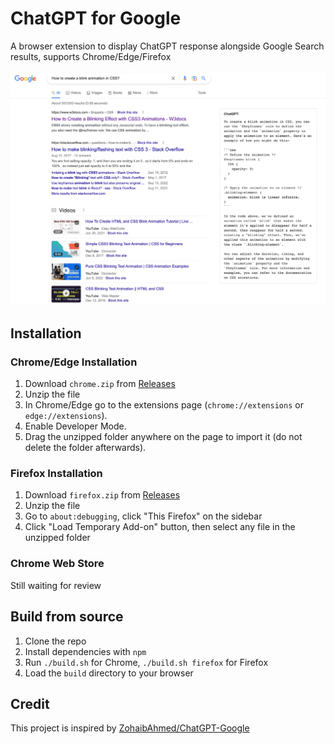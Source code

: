 # ChatGPT for Google

A browser extension to display ChatGPT response alongside Google Search results, supports Chrome/Edge/Firefox

![Screenshot](screenshot.jpg?raw=true)

## Installation

### Chrome/Edge Installation

1. Download `chrome.zip` from [Releases](https://github.com/wong2/chat-gpt-google-extension/releases)
2. Unzip the file
3. In Chrome/Edge go to the extensions page (`chrome://extensions` or `edge://extensions`).
4. Enable Developer Mode.
5. Drag the unzipped folder anywhere on the page to import it (do not delete the folder afterwards).

### Firefox Installation

1. Download `firefox.zip` from [Releases](https://github.com/wong2/chat-gpt-google-extension/releases)
2. Unzip the file
3. Go to `about:debugging`, click "This Firefox" on the sidebar
4. Click "Load Temporary Add-on" button, then select any file in the unzipped folder

### Chrome Web Store

Still waiting for review

## Build from source

1. Clone the repo
2. Install dependencies with `npm`
3. Run `./build.sh` for Chrome, `./build.sh firefox` for Firefox
4. Load the `build` directory to your browser

## Credit

This project is inspired by [ZohaibAhmed/ChatGPT-Google](https://github.com/ZohaibAhmed/ChatGPT-Google)
